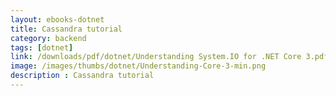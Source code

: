 ```yaml
---
layout: ebooks-dotnet
title: Cassandra tutorial
category: backend
tags: [dotnet]
link: /downloads/pdf/dotnet/Understanding System.IO for .NET Core 3.pdf 
image: /images/thumbs/dotnet/Understanding-Core-3-min.png
description : Cassandra tutorial 
---
```












